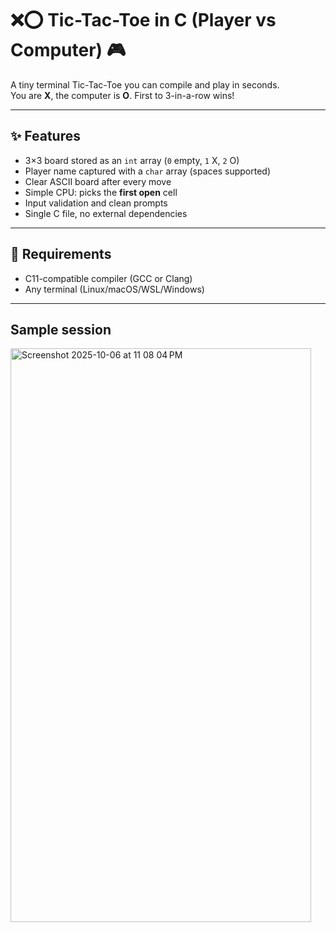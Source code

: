 # ❌⭕ Tic-Tac-Toe in C (Player vs Computer) 🎮

A tiny terminal Tic-Tac-Toe you can compile and play in seconds.  
You are **X**, the computer is **O**. First to 3-in-a-row wins!

---

## ✨ Features

- 3×3 board stored as an `int` array (`0` empty, `1` X, `2` O)
- Player name captured with a `char` array (spaces supported)
- Clear ASCII board after every move
- Simple CPU: picks the **first open** cell
- Input validation and clean prompts
- Single C file, no external dependencies

---

## 🧰 Requirements

- C11-compatible compiler (GCC or Clang)
- Any terminal (Linux/macOS/WSL/Windows)

---
## Sample session

<img width="481" height="918" alt="Screenshot 2025-10-06 at 11 08 04 PM" src="https://github.com/user-attachments/assets/63a8a90a-2aaa-41c0-9c36-7021d2919ea6" />

